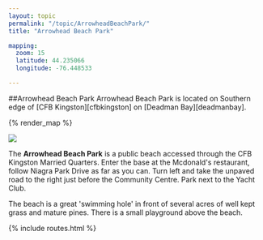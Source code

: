 ```yaml
---
layout: topic
permalink: "/topic/ArrowheadBeachPark/"
title: "Arrowhead Beach Park"

mapping:
  zoom: 15
  latitude: 44.235066
  longitude: -76.448533

---
```


##Arrowhead Beach Park
Arrowhead Beach Park is located on Southern edge of [CFB Kingston][cfbkingston] on [Deadman Bay][deadmanbay].

{% render_map %}

<img src="Images\Aerial\ArrowheadBeachParkAerial.jpg">

The **Arrowhead Beach Park** is a public beach accessed through the CFB Kingston Married Quarters. Enter the base at the Mcdonald's restaurant, follow Niagra Park Drive as far as you can. Turn left and take the unpaved road to the right just before the Community Centre. Park next to the Yacht Club. <br>

The beach is a great 'swimming hole' in front of several acres of well kept grass and mature pines. There is a small playground above the beach.


{% include routes.html %}
